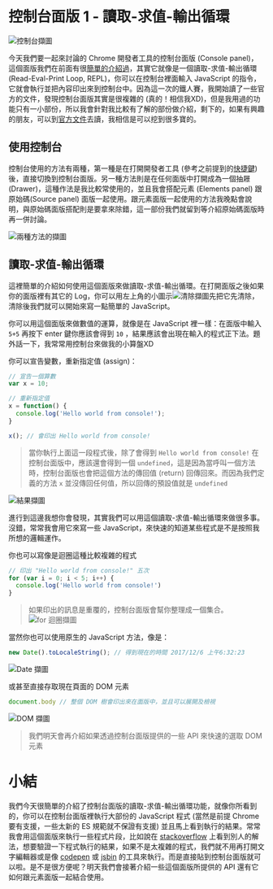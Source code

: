 # 控制台面版 1 - 讀取-求值-輸出循環
![控制台擷圖]()

今天我們要一起來討論的 Chrome 開發者工具的控制台面版 (Console panel)，這個面版我們在前面有很[簡單的介紹過](https://github.com/konekoya/talks/blob/master/intro-to-chrome-devtools-triathlon/day-3.md#%E6%8E%A7%E5%88%B6%E5%8F%B0%E9%9D%A2%E7%89%88-console-panel)，其實它就像是一個讀取-求值-輸出循環 (Read-Eval-Print Loop, REPL)，你可以在控制台裡面輸入 JavaScript 的指令，它就會執行並把內容印出來到控制台中。因為這一次的鐵人賽，我開始讀了一些官方的文件，發現控制台面版其實是很複雜的 (真的！相信我XD)，但是我用過的功能只有一小部份，所以我會針對我比較有了解的部份做介紹，剩下的，如果有興趣的朋友，可以到[官方文件](https://developers.google.com/web/tools/chrome-devtools/console/)去讀，我相信是可以挖到很多寶的。

## 使用控制台
控制台使用的方法有兩種，第一種是在打開開發者工具 (參考之前提到的[快捷鍵](https://developers.google.com/web/tools/chrome-devtools/console/)) 後，直接切換到控制台面版。另一種方法則是在任何面版中打開成為一個抽屜 (Drawer)，這種作法是我比較常使用的，並且我會搭配元素 (Elements panel) 跟原始碼(Source panel) 面版一起使用。跟元素面版一起使用的方法我晚點會說明，與原始碼面版搭配則是要拿來除錯，這一部份我們就留到等介紹原始碼面版時再一併討論。

![兩種方法的擷圖]()

## 讀取-求值-輸出循環
這裡簡單的介紹如何使用這個面版來做讀取-求值-輸出循環。在打開面版之後如果你的面版裡有其它的 Log，你可以用左上角的小圖示![清除擷圖]()先把它先清除，清除後我們就可以開始來寫一點簡單的 JavaScript。  

你可以用這個面版來做數值的運算，就像是在 JavaScript 裡一樣：在面版中輸入 `5+5` 再按下 enter 鍵你應該會得到 `10` ，結果應該會出現在輸入的程式正下法。題外話一下，我常常用控制台來做我的小算盤XD

你可以宣告變數，重新指定值 (assign)：
```js
// 宣告一個算數
var x = 10;

// 重新指定值
x = function() {
  console.log('Hello world from console!');
}

x(); // 會印出 Hello world from console!
```

> 當你執行上面這一段程式後，除了會得到 `Hello world from console!` 在控制台面版中，應該還會得到一個 `undefined`，這是因為當呼叫一個方法時，控制台面版也會把這個方法的傳回值 (return) 回傳回來。而因為我們定義的方法 `x` 並沒傳回任何值，所以回傳的預設值就是 `undefined`

![結果擷圖]()

進行到這邊我想你會發現，其實我們可以用這個讀取-求值-輸出循環來做很多事。沒錯，常常我會用它來寫一些 JavaScript，來快速的知道某些程式是不是按照我所想的邏輯運作。

你也可以寫像是迴圈這種比較複雜的程式
```js
// 印出 "Hello world from console!" 五次
for (var i = 0; i < 5; i++) {
  console.log('Hello world from console!')
}
```

> 如果印出的訊息是重覆的，控制台面版會幫你整理成一個集合。
![for 迴圈擷圖]()

當然你也可以使用原生的 JavaScript 方法，像是：
```js
new Date().toLocaleString(); // 得到現在的時間 2017/12/6 上午6:32:23
```
![Date 擷圖]()

或甚至直接存取現在頁面的 DOM 元素
```js
document.body // 整個 DOM 樹會印出來在面版中，並且可以展開及檢視
```
![DOM 擷圖]()

> 我們明天會再介紹如果透過控制台面版提供的一些 API 來快速的選取 DOM 元素

# 小結
我們今天很簡單的介紹了控制台面版的讀取-求值-輸出循環功能，就像你所看到的，你可以在控制台面版裡執行大部份的 JavaScript 程式 (當然是前提 Chrome 要有支援，一些太新的 ES 規範就不保證有支援) 並且馬上看到執行的結果。常常我會用這個面版來執行一些程式片段，比如說在 [stackoverflow](https://stackoverflow.com/) 上看到別人的解法，想要驗證一下程式執行的結果，如果不是太複雜的程式，我們就不用再打開文字編輯器或是像 [codepen](https://codepen.io/) 或 [jsbin](https://jsbin.com/) 的工具來執行。而是直接貼到控制台面版就可以啦。是不是很方便呢？明天我們會接著介紹一些這個面版所提供的 API 還有它如何跟元素面版一起結合使用。


